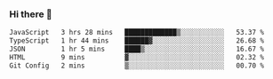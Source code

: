 ### Hi there 👋

<!--START_SECTION:waka-->

```txt
JavaScript   3 hrs 28 mins   █████████████▒░░░░░░░░░░░   53.37 %
TypeScript   1 hr 44 mins    ██████▓░░░░░░░░░░░░░░░░░░   26.68 %
JSON         1 hr 5 mins     ████▒░░░░░░░░░░░░░░░░░░░░   16.67 %
HTML         9 mins          ▓░░░░░░░░░░░░░░░░░░░░░░░░   02.32 %
Git Config   2 mins          ▒░░░░░░░░░░░░░░░░░░░░░░░░   00.70 %
```

<!--END_SECTION:waka-->
